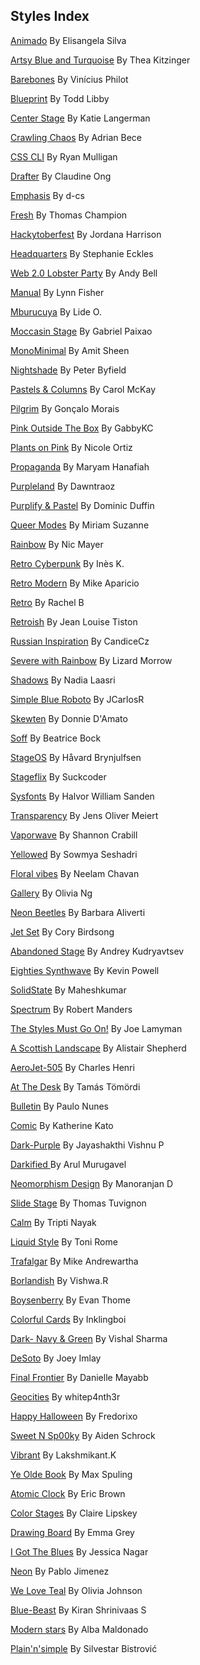 
## Styles Index


[Animado](https://github.com/5t3ph/stylestage/tree/main/src/styles/css/animado.css) By Elisangela Silva

[Artsy Blue and Turquoise](https://github.com/5t3ph/stylestage/tree/main/src/styles/css/artsy-blue-and-turquoise.css) By Thea Kitzinger

[Barebones](https://github.com/5t3ph/stylestage/tree/main/src/styles/css/barebones.css) By Vinícius Philot

[Blueprint](https://github.com/5t3ph/stylestage/tree/main/src/styles/css/blueprint.css) By Todd Libby

[Center Stage](https://github.com/5t3ph/stylestage/tree/main/src/styles/css/center-stage.css) By Katie Langerman

[Crawling Chaos](https://github.com/5t3ph/stylestage/tree/main/src/styles/css/crawling-chaos.css) By Adrian Bece

[CSS CLI](https://github.com/5t3ph/stylestage/tree/main/src/styles/css/css-cli.css) By Ryan Mulligan

[Drafter](https://github.com/5t3ph/stylestage/tree/main/src/styles/css/drafter.css) By Claudine Ong

[Emphasis](https://github.com/5t3ph/stylestage/tree/main/src/styles/css/emphasis.css) By d-cs

[Fresh](https://github.com/5t3ph/stylestage/tree/main/src/styles/css/fresh.css) By Thomas Champion

[Hackytoberfest](https://github.com/5t3ph/stylestage/tree/main/src/styles/css/hackytoberfest.css) By Jordana Harrison

[Headquarters](https://github.com/5t3ph/stylestage/tree/main/src/styles/css/headquarters.css) By Stephanie Eckles

[Web 2.0 Lobster Party](https://github.com/5t3ph/stylestage/tree/main/src/styles/css/web-2.0-lobster-party.css) By Andy Bell

[Manual](https://github.com/5t3ph/stylestage/tree/main/src/styles/css/manual.css) By Lynn Fisher

[Mburucuya](https://github.com/5t3ph/stylestage/tree/main/src/styles/css/mburucuya.css) By Lide O.

[Moccasin Stage](https://github.com/5t3ph/stylestage/tree/main/src/styles/css/moccasin-stage.css) By Gabriel Paixao

[MonoMinimal](https://github.com/5t3ph/stylestage/tree/main/src/styles/css/monominimal.css) By Amit Sheen

[Nightshade](https://github.com/5t3ph/stylestage/tree/main/src/styles/css/nightshade.css) By Peter Byfield

[Pastels &amp; Columns](https://github.com/5t3ph/stylestage/tree/main/src/styles/css/pastels-and-columns.css) By Carol McKay

[Pilgrim](https://github.com/5t3ph/stylestage/tree/main/src/styles/css/pilgrim.css) By Gonçalo Morais

[Pink Outside The Box](https://github.com/5t3ph/stylestage/tree/main/src/styles/css/pink-outside-the-box.css) By GabbyKC

[Plants on Pink](https://github.com/5t3ph/stylestage/tree/main/src/styles/css/plants-on-pink.css) By Nicole Ortiz

[Propaganda](https://github.com/5t3ph/stylestage/tree/main/src/styles/css/propaganda.css) By Maryam Hanafiah

[Purpleland](https://github.com/5t3ph/stylestage/tree/main/src/styles/css/purpleland.css) By Dawntraoz

[Purplify &amp; Pastel](https://github.com/5t3ph/stylestage/tree/main/src/styles/css/purplify-and-pastel.css) By Dominic Duffin

[Queer Modes](https://github.com/5t3ph/stylestage/tree/main/src/styles/css/queer-modes.css) By Miriam Suzanne

[Rainbow](https://github.com/5t3ph/stylestage/tree/main/src/styles/css/rainbow.css) By Nic Mayer

[Retro Cyberpunk](https://github.com/5t3ph/stylestage/tree/main/src/styles/css/retro-cyberpunk.css) By Inès K.

[Retro Modern](https://github.com/5t3ph/stylestage/tree/main/src/styles/css/retro-modern.css) By Mike Aparicio

[Retro](https://github.com/5t3ph/stylestage/tree/main/src/styles/css/retro.css) By Rachel B

[Retroish](https://github.com/5t3ph/stylestage/tree/main/src/styles/css/retroish.css) By Jean Louise Tiston

[Russian Inspiration](https://github.com/5t3ph/stylestage/tree/main/src/styles/css/russian-inspiration.css) By CandiceCz

[Severe with Rainbow](https://github.com/5t3ph/stylestage/tree/main/src/styles/css/severe-with-rainbow.css) By Lizard Morrow

[Shadows](https://github.com/5t3ph/stylestage/tree/main/src/styles/css/shadows.css) By Nadia Laasri

[Simple Blue Roboto](https://github.com/5t3ph/stylestage/tree/main/src/styles/css/simple-blue-roboto.css) By JCarlosR

[Skewten](https://github.com/5t3ph/stylestage/tree/main/src/styles/css/skewten.css) By Donnie D&#39;Amato

[Soff](https://github.com/5t3ph/stylestage/tree/main/src/styles/css/soff.css) By Beatrice Bock

[StageOS](https://github.com/5t3ph/stylestage/tree/main/src/styles/css/stageos.css) By Håvard Brynjulfsen

[Stageflix](https://github.com/5t3ph/stylestage/tree/main/src/styles/css/stageflix.css) By Suckcoder

[Sysfonts](https://github.com/5t3ph/stylestage/tree/main/src/styles/css/sysfonts.css) By Halvor William Sanden

[Transparency](https://github.com/5t3ph/stylestage/tree/main/src/styles/css/transparency.css) By Jens Oliver Meiert

[Vaporwave](https://github.com/5t3ph/stylestage/tree/main/src/styles/css/vaporwave.css) By Shannon Crabill

[Yellowed](https://github.com/5t3ph/stylestage/tree/main/src/styles/css/yellowed.css) By Sowmya Seshadri

[Floral vibes](https://github.com/5t3ph/stylestage/tree/main/src/styles/css/floral-vibes.css) By Neelam Chavan

[Gallery](https://github.com/5t3ph/stylestage/tree/main/src/styles/css/gallery.css) By Olivia Ng

[Neon Beetles](https://github.com/5t3ph/stylestage/tree/main/src/styles/css/neon-beetles.css) By Barbara Aliverti

[Jet Set](https://github.com/5t3ph/stylestage/tree/main/src/styles/css/jet-set.css) By Cory Birdsong

[Abandoned Stage](https://github.com/5t3ph/stylestage/tree/main/src/styles/css/abandoned-stage.css) By Andrey Kudryavtsev

[Eighties Synthwave](https://github.com/5t3ph/stylestage/tree/main/src/styles/css/eighties-synthwave.css) By Kevin Powell

[SolidState](https://github.com/5t3ph/stylestage/tree/main/src/styles/css/solidstate.css) By Maheshkumar

[Spectrum](https://github.com/5t3ph/stylestage/tree/main/src/styles/css/spectrum.css) By Robert Manders

[The Styles Must Go On!](https://github.com/5t3ph/stylestage/tree/main/src/styles/css/the-styles-must-go-on.css) By Joe Lamyman

[A Scottish Landscape](https://github.com/5t3ph/stylestage/tree/main/src/styles/css/a-scottish-landscape.css) By Alistair Shepherd

[AeroJet-505](https://github.com/5t3ph/stylestage/tree/main/src/styles/css/aerojet-505.css) By Charles Henri

[At The Desk](https://github.com/5t3ph/stylestage/tree/main/src/styles/css/at-the-desk.css) By Tamás Tömördi

[Bulletin](https://github.com/5t3ph/stylestage/tree/main/src/styles/css/bulletin.css) By Paulo Nunes

[Comic](https://github.com/5t3ph/stylestage/tree/main/src/styles/css/comic.css) By Katherine Kato

[Dark-Purple](https://github.com/5t3ph/stylestage/tree/main/src/styles/css/dark-purple.css) By Jayashakthi Vishnu P

[Darkified ](https://github.com/5t3ph/stylestage/tree/main/src/styles/css/darkified.css) By Arul Murugavel

[Neomorphism Design](https://github.com/5t3ph/stylestage/tree/main/src/styles/css/neomorphism-design.css) By Manoranjan D

[Slide Stage](https://github.com/5t3ph/stylestage/tree/main/src/styles/css/slide-stage.css) By Thomas Tuvignon

[Calm](https://github.com/5t3ph/stylestage/tree/main/src/styles/css/calm.css) By Tripti Nayak

[Liquid Style](https://github.com/5t3ph/stylestage/tree/main/src/styles/css/liquid-style.css) By Toni Rome

[Trafalgar](https://github.com/5t3ph/stylestage/tree/main/src/styles/css/trafalgar.css) By Mike Andrewartha

[Borlandish](https://github.com/5t3ph/stylestage/tree/main/src/styles/css/borlandish.css) By Vishwa.R

[Boysenberry](https://github.com/5t3ph/stylestage/tree/main/src/styles/css/boysenberry.css) By Evan Thome

[Colorful Cards](https://github.com/5t3ph/stylestage/tree/main/src/styles/css/colorful-cards.css) By Inklingboi

[Dark- Navy &amp; Green](https://github.com/5t3ph/stylestage/tree/main/src/styles/css/dark-navy-and-green.css) By Vishal Sharma

[DeSoto](https://github.com/5t3ph/stylestage/tree/main/src/styles/css/desoto.css) By Joey Imlay

[Final Frontier](https://github.com/5t3ph/stylestage/tree/main/src/styles/css/final-frontier.css) By Danielle Mayabb

[Geocities](https://github.com/5t3ph/stylestage/tree/main/src/styles/css/geocities.css) By whitep4nth3r

[Happy Halloween](https://github.com/5t3ph/stylestage/tree/main/src/styles/css/happy-halloween.css) By Fredorixo

[Sweet N Sp00ky](https://github.com/5t3ph/stylestage/tree/main/src/styles/css/sweet-n-sp00ky.css) By Aiden Schrock

[Vibrant](https://github.com/5t3ph/stylestage/tree/main/src/styles/css/vibrant.css) By Lakshmikant.K

[Ye Olde Book](https://github.com/5t3ph/stylestage/tree/main/src/styles/css/ye-olde-book.css) By Max Spuling

[Atomic Clock](https://github.com/5t3ph/stylestage/tree/main/src/styles/css/atomic-clock.css) By Eric Brown

[Color Stages](https://github.com/5t3ph/stylestage/tree/main/src/styles/css/color-stages.css) By Claire Lipskey

[Drawing Board](https://github.com/5t3ph/stylestage/tree/main/src/styles/css/drawing-board.css) By Emma Grey

[I Got The Blues](https://github.com/5t3ph/stylestage/tree/main/src/styles/css/i-got-the-blues.css) By Jessica Nagar

[Neon](https://github.com/5t3ph/stylestage/tree/main/src/styles/css/neon.css) By Pablo Jimenez

[We Love Teal](https://github.com/5t3ph/stylestage/tree/main/src/styles/css/we-love-teal.css) By Olivia Johnson

[Blue-Beast](https://github.com/5t3ph/stylestage/tree/main/src/styles/css/blue-beast.css) By Kiran Shrinivaas S

[Modern stars](https://github.com/5t3ph/stylestage/tree/main/src/styles/css/modern-stars.css) By Alba Maldonado

[Plain&#39;n&#39;simple](https://github.com/5t3ph/stylestage/tree/main/src/styles/css/plainnsimple.css) By Silvestar Bistrović
